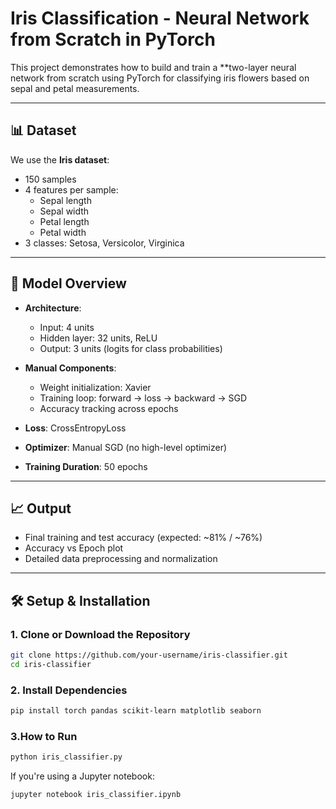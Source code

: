 # Iris Classification - Neural Network from Scratch in PyTorch

This project demonstrates how to build and train a **two-layer neural network from scratch using PyTorch for classifying iris flowers based on sepal and petal measurements.

---

## 📊 Dataset

We use the **Iris dataset**:
- 150 samples
- 4 features per sample:
  - Sepal length
  - Sepal width
  - Petal length
  - Petal width
- 3 classes: Setosa, Versicolor, Virginica

---

## 🧠 Model Overview

- **Architecture**:
  - Input: 4 units
  - Hidden layer: 32 units, ReLU
  - Output: 3 units (logits for class probabilities)

- **Manual Components**:
  - Weight initialization: Xavier
  - Training loop: forward → loss → backward → SGD
  - Accuracy tracking across epochs

- **Loss**: CrossEntropyLoss  
- **Optimizer**: Manual SGD (no high-level optimizer)  
- **Training Duration**: 50 epochs

---

## 📈 Output

- Final training and test accuracy (expected: ~81% / ~76%)
- Accuracy vs Epoch plot
- Detailed data preprocessing and normalization

---

## 🛠️ Setup & Installation

### 1. Clone or Download the Repository

```bash
git clone https://github.com/your-username/iris-classifier.git
cd iris-classifier
```
### 2. Install Dependencies
``` bash
pip install torch pandas scikit-learn matplotlib seaborn
```

### 3.How to Run
```bash
python iris_classifier.py
```
If you're using a Jupyter notebook:
```bash
jupyter notebook iris_classifier.ipynb
```

